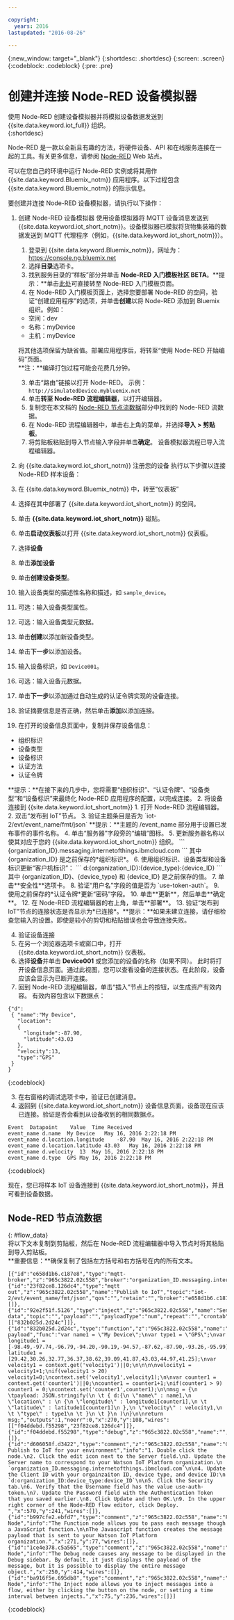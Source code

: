 ```yaml
---

copyright:
  years: 2016
lastupdated: "2016-08-26"

---
```


{:new_window: target="\_blank"}
{:shortdesc: .shortdesc}
{:screen: .screen}
{:codeblock: .codeblock}
{:pre: .pre}

# 创建并连接 Node-RED 设备模拟器
使用 Node-RED 创建设备模拟器并将模拟设备数据发送到 {{site.data.keyword.iot_full}} 组织。  
{:shortdesc}

Node-RED 是一款以全新且有趣的方法，将硬件设备、API 和在线服务连接在一起的工具。有关更多信息，请参阅 [Node-RED](http://nodered.org/) Web 站点。  

可以在您自己的环境中运行 Node-RED 实例或将其用作 {{site.data.keyword.Bluemix_notm}} 应用程序。以下过程包含 {{site.data.keyword.Bluemix_notm}} 的指示信息。

要创建并连接 Node-RED 设备模拟器，请执行以下操作：

1. 创建 Node-RED 设备模拟器
   使用设备模拟器将 MQTT 设备消息发送到 {{site.data.keyword.iot_short_notm}}。设备模拟器已模拟将货物集装箱的数据发送到 MQTT 代理程序（例如，{{site.data.keyword.iot_short_notm}}）。
    1. 登录到 {{site.data.keyword.Bluemix_notm}}，网址为：https://console.ng.bluemix.net
    2. 选择**目录**选项卡。
    3. 找到服务目录的“样板”部分并单击 **Node-RED 入门模板社区 BETA**。**提示：**单击[此处](https://console.ng.bluemix.net/catalog/starters/node-red-starter/)可直接转至 Node-RED 入门模板页面。
    4. 在 Node-RED 入门模板页面上，选择您要部署 Node-RED 的空间，验证“创建应用程序”的选项，并单击**创建**以将 Node-RED 添加到 Bluemix 组织。例如：  
     - 空间：dev
     - 名称：myDevice
     - 主机：myDevice

    将其他选项保留为缺省值。部署应用程序后，将转至“使用 Node-RED 开始编码”页面。  
    **注：**编译打包过程可能会花费几分钟。

    3. 单击“路由”链接以打开 Node-RED。
    示例：`http://simulatedDevice.mybluemix.net`
    4. 单击**转至 Node-RED 流程编辑器**，以打开编辑器。
    5. 复制您在本文档的 [Node-RED 节点流数据](#flow_data)部分中找到的 Node-RED 流数据。
    5. 在 Node-RED 流程编辑器中，单击右上角的菜单，并选择**导入 > 剪贴板**。  
    6. 将剪贴板粘贴到导入节点输入字段并单击**确定**。
    设备模拟器流程已导入流程编辑器。

2. 向 {{site.data.keyword.iot_short_notm}} 注册您的设备
执行以下步骤以连接 Node-RED 样本设备：
 1. 在 {{site.data.keyword.Bluemix_notm}} 中，转至“仪表板”
 2. 选择在其中部署了 {{site.data.keyword.iot_short_notm}} 的空间。
 3. 单击 **{{site.data.keyword.iot_short_notm}}** 磁贴。
 4. 单击**启动仪表板**以打开 {{site.data.keyword.iot_short_notm}} 仪表板。
 5. 选择**设备**
 6. 单击**添加设备**
 7. 单击**创建设备类型**。
 9. 输入设备类型的描述性名称和描述，如 `sample_device`。
 10. 可选：输入设备类型属性。
 11. 可选：输入设备类型元数据。
 12. 单击**创建**以添加新设备类型。
 13. 单击**下一步**以添加设备。
 14. 输入设备标识，如 `Device001`。
 15. 可选：输入设备元数据。
 16. 单击**下一步**以添加通过自动生成的认证令牌实现的设备连接。
 17. 验证摘要信息是否正确，然后单击**添加**以添加连接。
 18. 在打开的设备信息页面中，复制并保存设备信息：  
  <ul>
  <li> 组织标识<li> 设备类型<li> 设备标识<li> 认证方法<li> 认证令牌</ul>
  **提示：**在接下来的几步中，您将需要“组织标识”、“认证令牌”、“设备类型”和“设备标识”来最终化 Node-RED 应用程序的配置，以完成连接。
2. 将设备连接到 {{site.data.keyword.iot_short_notm}}  
 1. 打开 Node-RED 流程编辑器。
 2. 双击“发布到 IoT”节点。
 3. 验证主题条目是否为 `iot-2/evt/event_name/fmt/json`
**提示：**主题的 /event_name 部分用于设置已发布事件的事件名称。
 4. 单击“服务器”字段旁的“编辑”图标。
 5. 更新服务器名称以使其对应于您的 {{site.data.keyword.iot_short_notm}} 组织。  
 ```
 {organization_ID}.messaging.internetofthings.ibmcloud.com
 ```  
 其中 {organization_ID} 是之前保存的*组织标识*。
 6. 使用组织标识、设备类型和设备标识更新“客户机标识”：
 ```
 d:{organization_ID}:{device_type}:{device_ID}
   ```  
   其中 {organization_ID}、{device_type} 和 {device_ID} 是之前保存的值。
 7. 单击**安全性**选项卡。
 8. 验证“用户名”字段的值是否为 `use-token-auth`。
 9. 使用之前保存的*认证令牌*更新“密码”字段。
 10. 单击**更新**，然后单击**确定**。
 12. 在 Node-RED 流程编辑器的右上角，单击**部署**。
 13. 验证“发布到 IoT”节点的连接状态是否显示为*已连接*。**提示：**如果未建立连接，请仔细检查您输入的设置。即使是较小的剪切和粘贴错误也会导致连接失败。

4. 验证设备连接
 1. 在另一个浏览器选项卡或窗口中，打开 {{site.data.keyword.iot_short_notm}} 仪表板。
 2. 选择**设备**并单击 **Device001** 或您添加的设备的名称（如果不同）。
 此时将打开设备信息页面。通过此视图，您可以查看设备的连接状态。在此阶段，设备应该会显示为已断开连接。   
 3. 回到 Node-RED 流程编辑器，单击“插入”节点上的按钮，以生成资产有效内容。
 有效内容包含以下数据点：  
 ```
 {"d":
  { "name":"My Device",
    "location":
    {
      "longitude":-87.90,
      "latitude":43.03
    },
    "velocity":13,
    "type":"GPS"
  }
 }
 ```
  {:codeblock}  

 3. 在右窗格的调试选项卡中，验证已创建消息。  
 4. 返回到 {{site.data.keyword.iot_short_notm}} 设备信息页面，设备现在应该已连接。验证是否会看到从设备收到的相同数据点。  
 ```
 Event	Datapoint	 Value	Time Received
 event_name	d.name	My Device	May 16, 2016 2:22:18 PM
 event_name	d.location.longitude	-87.90	May 16, 2016 2:22:18 PM
 event_name	d.location.latitude	43.03	May 16, 2016 2:22:18 PM
 event_name	d.velocity	13	May 16, 2016 2:22:18 PM
 event_name	d.type	GPS	May 16, 2016 2:22:18 PM
 ```  
  {:codeblock}  

 现在，您已将样本 IoT 设备连接到 {{site.data.keyword.iot_short_notm}}，并且可看到设备数据。

## Node-RED 节点流数据
{: #flow_data}  
将以下文本复制到剪贴板，然后在 Node-RED 流程编辑器中导入节点时将其粘贴到导入剪贴板。   
**重要信息：**确保复制了包括左方括号和右方括号在内的所有文本。  

```
[{"id":"e658d1b6.c187e8","type":"mqtt-broker","z":"965c3822.02c558","broker":"organization_ID.messaging.internetofthings.ibmcloud.com","port":"1883","clientid":"d:organization_ID:device_type:device_ID","usetls":false,"verifyservercert":true,"compatmode":true,"keepalive":"60","cleansession":true,"willTopic":"","willQos":"0","willRetain":"false","willPayload":"","birthTopic":"","birthQos":"0","birthRetain":"false","birthPayload":""},{"id":"23f82ce8.126dc4","type":"mqtt out","z":"965c3822.02c558","name":"Publish to IoT","topic":"iot-2/evt/event_name/fmt/json","qos":"","retain":"","broker":"e658d1b6.c187e8","x":480,"y":273,"wires":[]},{"id":"92e2f51f.5126","type":"inject","z":"965c3822.02c558","name":"Send data","topic":"","payload":"","payloadType":"num","repeat":"","crontab":"","once":false,"x":92,"y":265,"wires":[["832b025d.2d24c"]]},{"id":"832b025d.2d24c","type":"function","z":"965c3822.02c558","name":"Device payload","func":"var name1 = \"My Device\";\nvar type1 = \"GPS\";\nvar longitude1 = [-98.49,-97.74,-96.79,-94.20,-90.19,-94.57,-87.62,-87.90,-93.26,-95.99];\nvar latitude1 = [29.42,30.26,32.77,36.37,38.62,39.09,41.87,43.03,44.97,41.25];\nvar velocity1 = context.get('velocity1')||0;\n\n\n\nvelocity1 = velocity1+1;\nif(velocity1 > 20) velocity1=0;\ncontext.set('velocity1',velocity1);\n\nvar counter1 = context.get('counter1')||0;\ncounter1 = counter1+1;\nif(counter1 > 9) counter1 = 0;\ncontext.set('counter1',counter1);\n\nmsg = {\n \tpayload: JSON.stringify(\n \t { d:{\n \"name\" : name1,\n \"location\" : \n {\n \"longitude\" : longitude1[counter1],\n \t \"latitude\" : latitude1[counter1]\n },\n \"velocity\" : velocity1,\n \t \"type\" : type1\n \t }\n \t }\n )\n}\n\nreturn msg;","outputs":1,"noerr":0,"x":270,"y":108,"wires":[["f04ddebd.f55298","23f82ce8.126dc4"]]},{"id":"f04ddebd.f55298","type":"debug","z":"965c3822.02c558","name":"","active":true,"console":"false","complete":"false","x":250,"y":384,"wires":[]},{"id":"d606058f.d3422","type":"comment","z":"965c3822.02c558","name":"Configure Publish to IoT for your environment","info":"1. Double click the node.\n2. Click the edit icon next to the Server field.\n3. Update the Server name to correspond to your Watson IoT Platform organization.\n `organization_ID.messaging.internetofthings.ibmcloud.com`\n\n4. Update the Client ID with your orgainzaiton ID, device type, and device ID:\n `d:organization_ID:device_type:device_ID`\n\n5. Click the Security tab.\n6. Verify that the Username field has the value use-auth-token.\n7. Update the Password field with the Authentication Token that you saved earlier.\n8. Click Update and then OK.\n9. In the upper right corner of the Node-RED flow editor, click Deploy. ","x":570,"y":241,"wires":[]},{"id":"b997cfe2.ebfd7","type":"comment","z":"965c3822.02c558","name":"Function Node","info":"The Function node allows you to pass each message though a JavaScript function.\n\nThe Javascript function creates the message payload that is sent to your Watson IoT Platform organization.","x":271,"y":77,"wires":[]},{"id":"1ce4e378.c5a565","type":"comment","z":"965c3822.02c558","name":"Debug Node","info":"The Debug node causes any message to be displayed in the Debug sidebar. By default, it just displays the payload of the message, but it is possible to display the entire message object.","x":250,"y":414,"wires":[]},{"id":"ba916f5e.695db8","type":"comment","z":"965c3822.02c558","name":"Inject Node","info":"The Inject node allows you to inject messages into a flow, either by clicking the button on the node, or setting a time interval between injects.","x":75,"y":236,"wires":[]}]
```
{:codeblock}
